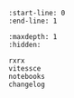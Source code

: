 ```{include} ../README.md
:start-line: 0
:end-line: 1
```

```{toctree}
:maxdepth: 1
:hidden:

rxrx
vitessce
notebooks
changelog
```
